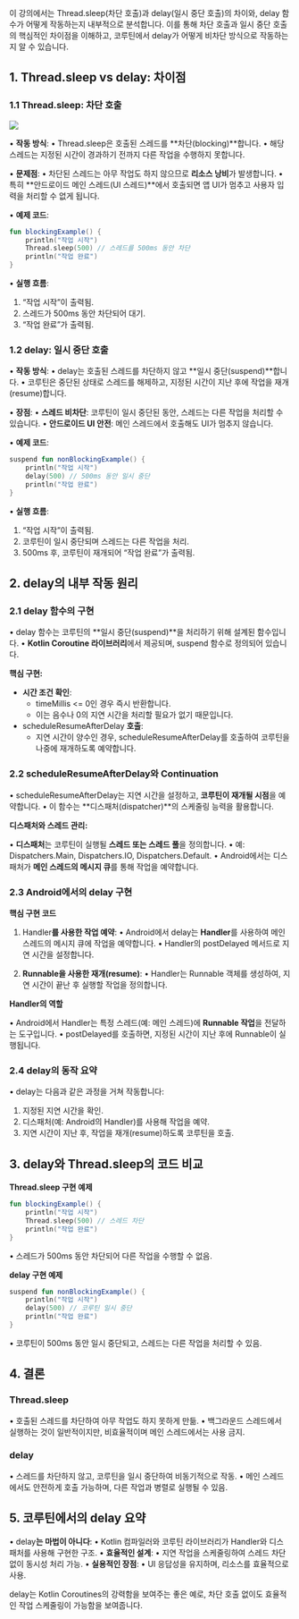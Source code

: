 
이 강의에서는 Thread.sleep(차단 호출)과 delay(일시 중단 호출)의 차이와, delay 함수가 어떻게 작동하는지 내부적으로 분석합니다. 이를 통해 차단 호출과 일시 중단 호출의 핵심적인 차이점을 이해하고, 코루틴에서 delay가 어떻게 비차단 방식으로 작동하는지 알 수 있습니다.


## **1. Thread.sleep vs delay: 차이점**


### **1.1 Thread.sleep: 차단 호출**

![](www.udemy.com_course_coroutines-on-android_learn_lecture_20882564.png)

• **작동 방식**:
	• Thread.sleep은 호출된 스레드를 **차단(blocking)**합니다.
	• 해당 스레드는 지정된 시간이 경과하기 전까지 다른 작업을 수행하지 못합니다.

• **문제점**:
	• 차단된 스레드는 아무 작업도 하지 않으므로 **리소스 낭비**가 발생합니다.
	• 특히 **안드로이드 메인 스레드(UI 스레드)**에서 호출되면 앱 UI가 멈추고 사용자 입력을 처리할 수 없게 됩니다.

• **예제 코드**:

```kotlin
fun blockingExample() {
    println("작업 시작")
    Thread.sleep(500) // 스레드를 500ms 동안 차단
    println("작업 완료")
}
```

• **실행 흐름**:

1. “작업 시작”이 출력됨.
2. 스레드가 500ms 동안 차단되어 대기.
3. “작업 완료”가 출력됨.

### **1.2 delay: 일시 중단 호출**

• **작동 방식**:
	• delay는 호출된 스레드를 차단하지 않고 **일시 중단(suspend)**합니다.
	• 코루틴은 중단된 상태로 스레드를 해제하고, 지정된 시간이 지난 후에 작업을 재개(resume)합니다.

• **장점**:
	• **스레드 비차단**: 코루틴이 일시 중단된 동안, 스레드는 다른 작업을 처리할 수 있습니다.
	• **안드로이드 UI 안전**: 메인 스레드에서 호출해도 UI가 멈추지 않습니다.


• **예제 코드**:

```kotlin
suspend fun nonBlockingExample() {
    println("작업 시작")
    delay(500) // 500ms 동안 일시 중단
    println("작업 완료")
}
```

• **실행 흐름**:

1. “작업 시작”이 출력됨.
2. 코루틴이 일시 중단되며 스레드는 다른 작업을 처리.
3. 500ms 후, 코루틴이 재개되어 “작업 완료”가 출력됨.

## **2. delay의 내부 작동 원리**

### **2.1 delay 함수의 구현**

• delay 함수는 코루틴의 **일시 중단(suspend)**을 처리하기 위해 설계된 함수입니다.
• **Kotlin Coroutine 라이브러리**에서 제공되며, suspend 함수로 정의되어 있습니다.

**핵심 구현:**
- **시간 조건 확인**:
	- timeMillis <= 0인 경우 즉시 반환합니다.
	- 이는 음수나 0의 지연 시간을 처리할 필요가 없기 때문입니다.
- scheduleResumeAfterDelay **호출**:
	- 지연 시간이 양수인 경우, scheduleResumeAfterDelay를 호출하여 코루틴을 나중에 재개하도록 예약합니다.

### **2.2 scheduleResumeAfterDelay와 Continuation**

• scheduleResumeAfterDelay는 지연 시간을 설정하고, **코루틴이 재개될 시점**을 예약합니다.
• 이 함수는 **디스패처(dispatcher)**의 스케줄링 능력을 활용합니다.

**디스패처와 스레드 관리:**

• **디스패처**는 코루틴이 실행될 **스레드 또는 스레드 풀**을 정의합니다.
• 예: Dispatchers.Main, Dispatchers.IO, Dispatchers.Default.
• Android에서는 디스패처가 **메인 스레드의 메시지 큐**를 통해 작업을 예약합니다.

  

### **2.3 Android에서의 delay 구현**

**핵심 구현 코드**

1. Handler**를 사용한 작업 예약**:
	• Android에서 delay는 **Handler**를 사용하여 메인 스레드의 메시지 큐에 작업을 예약합니다.
	• Handler의 postDelayed 메서드로 지연 시간을 설정합니다.

2. **Runnable을 사용한 재개(resume)**:
	• Handler는 Runnable 객체를 생성하여, 지연 시간이 끝난 후 실행할 작업을 정의합니다.

**Handler의 역할**

• Android에서 Handler는 특정 스레드(예: 메인 스레드)에 **Runnable 작업**을 전달하는 도구입니다.
• postDelayed를 호출하면, 지정된 시간이 지난 후에 Runnable이 실행됩니다.

  

### **2.4 delay의 동작 요약**

• delay는 다음과 같은 과정을 거쳐 작동합니다:

1. 지정된 지연 시간을 확인.
2. 디스패처(예: Android의 Handler)를 사용해 작업을 예약.
3. 지연 시간이 지난 후, 작업을 재개(resume)하도록 코루틴을 호출.

  

## **3. delay와 Thread.sleep의 코드 비교**


**Thread.sleep 구현 예제**

```kotlin
fun blockingExample() {
    println("작업 시작")
    Thread.sleep(500) // 스레드 차단
    println("작업 완료")
}
```
  
• 스레드가 500ms 동안 차단되어 다른 작업을 수행할 수 없음.

**delay 구현 예제**
  
```kotlin
suspend fun nonBlockingExample() {
    println("작업 시작")
    delay(500) // 코루틴 일시 중단
    println("작업 완료")
}
```

• 코루틴이 500ms 동안 일시 중단되고, 스레드는 다른 작업을 처리할 수 있음.

## **4. 결론**

### **Thread.sleep**

• 호출된 스레드를 차단하여 아무 작업도 하지 못하게 만듦.
• 백그라운드 스레드에서 실행하는 것이 일반적이지만, 비효율적이며 메인 스레드에서는 사용 금지.
### **delay**

• 스레드를 차단하지 않고, 코루틴을 일시 중단하여 비동기적으로 작동.
• 메인 스레드에서도 안전하게 호출 가능하며, 다른 작업과 병렬로 실행될 수 있음.

  

## **5. 코루틴에서의 delay 요약**

• delay**는 마법이 아니다**:
	• Kotlin 컴파일러와 코루틴 라이브러리가 Handler와 디스패처를 사용해 구현한 구조.
• **효율적인 설계**:
	• 지연 작업을 스케줄링하여 스레드 차단 없이 동시성 처리 가능.
• **실용적인 장점**:
	• UI 응답성을 유지하며, 리소스를 효율적으로 사용.

delay는 Kotlin Coroutines의 강력함을 보여주는 좋은 예로, 차단 호출 없이도 효율적인 작업 스케줄링이 가능함을 보여줍니다.